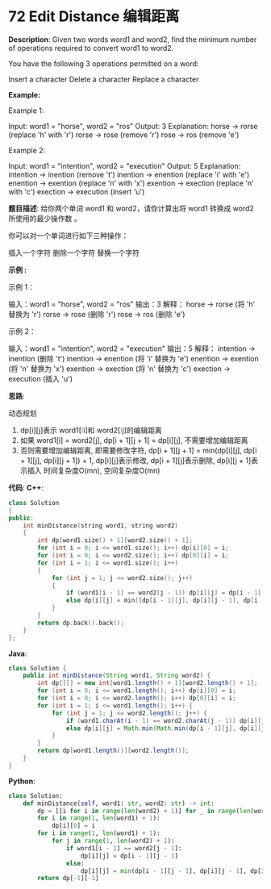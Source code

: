 # 72 Edit Distance 编辑距离

__Description__:
Given two words word1 and word2, find the minimum number of operations required to convert word1 to word2.

You have the following 3 operations permitted on a word:

Insert a character
Delete a character
Replace a character

__Example:__

Example 1:

Input: word1 = "horse", word2 = "ros"
Output: 3
Explanation:
horse -> rorse (replace 'h' with 'r')
rorse -> rose (remove 'r')
rose -> ros (remove 'e')

Example 2:

Input: word1 = "intention", word2 = "execution"
Output: 5
Explanation:
intention -> inention (remove 't')
inention -> enention (replace 'i' with 'e')
enention -> exention (replace 'n' with 'x')
exention -> exection (replace 'n' with 'c')
exection -> execution (insert 'u')

__题目描述__:
给你两个单词 word1 和 word2，请你计算出将 word1 转换成 word2 所使用的最少操作数 。

你可以对一个单词进行如下三种操作：

插入一个字符
删除一个字符
替换一个字符

__示例 :__

示例 1：

输入：word1 = "horse", word2 = "ros"
输出：3
解释：
horse -> rorse (将 'h' 替换为 'r')
rorse -> rose (删除 'r')
rose -> ros (删除 'e')

示例 2：

输入：word1 = "intention", word2 = "execution"
输出：5
解释：
intention -> inention (删除 't')
inention -> enention (将 'i' 替换为 'e')
enention -> exention (将 'n' 替换为 'x')
exention -> exection (将 'n' 替换为 'c')
exection -> execution (插入 'u')

__思路__:

动态规划

1. dp[i][j]表示 word1[:i]和 word2[:j]的编辑距离
2. 如果 word1[i] = word2[j], dp[i + 1][j + 1] = dp[i][j], 不需要增加编辑距离
3. 否则需要增加编辑距离, 即需要修改字符, dp[i + 1][j + 1] = min(dp[i][j], dp[i + 1][j], dp[i][j + 1]) + 1, dp[i][j]表示修改, dp[i + 1][j]表示删除, dp[i][j + 1]表示插入
时间复杂度O(mn), 空间复杂度O(mn)

__代码__:
__C++__:

```C++
class Solution 
{
public:
    int minDistance(string word1, string word2) 
    {
        int dp[word1.size() + 1][word2.size() + 1];
        for (int i = 0; i <= word1.size(); i++) dp[i][0] = i;
        for (int i = 0; i <= word2.size(); i++) dp[0][i] = i;
        for (int i = 1; i <= word1.size(); i++) 
        {
            for (int j = 1; j <= word2.size(); j++) 
            {
                if (word1[i - 1] == word2[j - 1]) dp[i][j] = dp[i - 1][j - 1];
                else dp[i][j] = min({dp[i - 1][j], dp[i][j - 1], dp[i - 1][j - 1]}) + 1;
            }
        }
        return dp.back().back();
    }
};
```

__Java__:

```Java
class Solution {
    public int minDistance(String word1, String word2) {
        int dp[][] = new int[word1.length() + 1][word2.length() + 1];
        for (int i = 0; i <= word1.length(); i++) dp[i][0] = i;
        for (int i = 0; i <= word2.length(); i++) dp[0][i] = i;
        for (int i = 1; i <= word1.length(); i++) {
            for (int j = 1; j <= word2.length(); j++) {
                if (word1.charAt(i - 1) == word2.charAt(j - 1)) dp[i][j] = dp[i - 1][j - 1];
                else dp[i][j] = Math.min(Math.min(dp[i - 1][j], dp[i][j - 1]), dp[i - 1][j - 1]) + 1;
            }
        }
        return dp[word1.length()][word2.length()];
    }
}
```

__Python__:

```Python
class Solution:
    def minDistance(self, word1: str, word2: str) -> int:
        dp = [[i for i in range(len(word2) + 1)] for _ in range(len(word1) + 1)]
        for i in range(1, len(word1) + 1):
            dp[i][0] = i
        for i in range(1, len(word1) + 1):
            for j in range(1, len(word2) + 1):
                if word1[i - 1] == word2[j - 1]:
                    dp[i][j] = dp[i - 1][j - 1]
                else:
                    dp[i][j] = min(dp[i - 1][j - 1], dp[i][j - 1], dp[i - 1][j]) + 1
        return dp[-1][-1]
```
